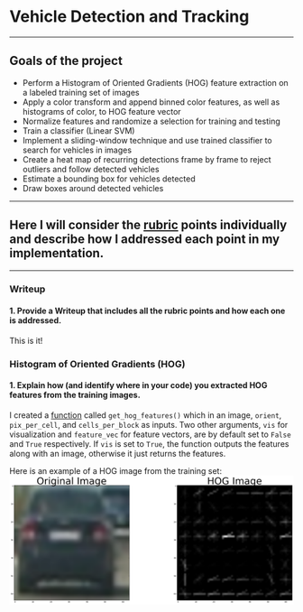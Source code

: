# Vehicle Detection and Tracking
________________________________
## Goals of the project
* Perform a Histogram of Oriented Gradients (HOG) feature extraction on a labeled training set of images
* Apply a color transform and append binned color features, as well as histograms of color, to HOG feature vector
* Normalize features and randomize a selection for training and testing
* Train a classifier (Linear SVM)
* Implement a sliding-window technique and use trained classifier to search for vehicles in images
* Create a heat map of recurring detections frame by frame to reject outliers and follow detected vehicles 
* Estimate a bounding box for vehicles detected
* Draw boxes around detected vehicles

[//]: # (Image References)

[image1]: ./output_images/HOG.png "HOG"
[image2]: ./output_images/normalized_color.png "Normal1"
[image3]: ./output_images/normalized_color_and_hog.png "Normal2"
[image4]: ./output_images/heat_map_detection.png "Heat"
________________________________

## Here I will consider the [rubric](https://review.udacity.com/#!/rubrics/513/view) points individually and describe how I addressed each point in my implementation.
________________________________
### Writeup
#### 1. Provide a Writeup that includes all the rubric points and how each one is addressed.

This is it!

### Histogram of Oriented Gradients (HOG)
#### 1. Explain how (and identify where in your code) you extracted HOG features from the training images.

I created a [function]() called `get_hog_features()` which in an image, `orient`, `pix_per_cell`, and `cells_per_block` as inputs. Two other arguments, `vis` for visualization and `feature_vec` for feature vectors, are by default set to `False` and `True` respectively. If `vis` is set to `True`, the function outputs the features along with an image, otherwise it just returns the features.

Here is an example of a HOG image from the training set:
![alt text][image1]



